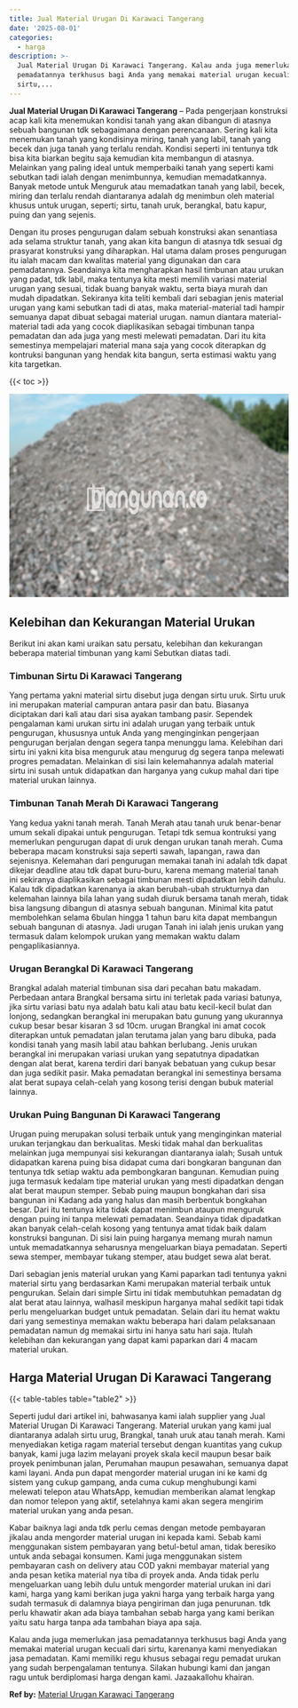 ```yaml
---
title: Jual Material Urugan Di Karawaci Tangerang
date: '2025-08-01'
categories:
  - harga
description: >-
  Jual Material Urugan Di Karawaci Tangerang. Kalau anda juga memerlukan jasa
  pemadatannya terkhusus bagi Anda yang memakai material urugan kecuali dari
  sirtu,...
---
```


**Jual Material Urugan Di Karawaci Tangerang** – Pada pengerjaan konstruksi acap kali kita menemukan kondisi tanah yang akan dibangun di atasnya sebuah bangunan tdk sebagaimana dengan perencanaan. Sering kali kita menemukan tanah yang kondisinya miring, tanah yang labil, tanah yang becek dan juga tanah yang terlalu rendah. Kondisi seperti ini tentunya tdk bisa kita biarkan begitu saja kemudian kita membangun di atasnya. Melainkan yang paling ideal untuk memperbaiki tanah yang seperti kami sebutkan tadi ialah dengan menimbunnya, kemudian memadatkannya. Banyak metode untuk Menguruk atau memadatkan tanah yang labil, becek, miring dan terlalu rendah diantaranya adalah dg menimbun oleh material khusus untuk urugan, seperti; sirtu, tanah uruk, berangkal, batu kapur, puing dan yang sejenis.

Dengan itu proses pengurugan dalam sebuah konstruksi akan senantiasa ada selama struktur tanah, yang akan kita bangun di atasnya tdk sesuai dg prasyarat konstruksi yang diharapkan. Hal utama dalam proses pengurugan itu ialah macam dan kwalitas material yang digunakan dan cara pemadatannya. Seandainya kita mengharapkan hasil timbunan atau urukan yang padat, tdk labil, maka tentunya kita mesti memilih variasi material urugan yang sesuai, tidak buang banyak waktu, serta biaya murah dan mudah dipadatkan. Sekiranya kita teliti kembali dari sebagian jenis material urugan yang kami sebutkan tadi di atas, maka material-material tadi hampir semuanya dapat dibuat sebagai material urugan. namun diantara material-material tadi ada yang cocok diaplikasikan sebagai timbunan tanpa pemadatan dan ada juga yang mesti melewati pemadatan. Dari itu kita semestinya mempelajari material mana saja yang cocok diterapkan dg kontruksi bangunan yang hendak kita bangun, serta estimasi waktu yang kita targetkan.

{{< toc >}}

![Jual Material Urugan Di Karawaci Tangerang](/images/jual-urugan-41.png)

## Kelebihan dan Kekurangan Material Urukan

Berikut ini akan kami uraikan satu persatu, kelebihan dan kekurangan beberapa material timbunan yang kami Sebutkan diatas tadi.

### Timbunan Sirtu Di Karawaci Tangerang

Yang pertama yakni material sirtu disebut juga dengan sirtu uruk. Sirtu uruk ini merupakan material campuran antara pasir dan batu. Biasanya diciptakan dari kali atau dari sisa ayakan tambang pasir. Sependek pengalaman kami urukan sirtu ini adalah urugan yang terbaik untuk pengurugan, khususnya untuk Anda yang menginginkan pengerjaan pengurugan berjalan dengan segera tanpa menunggu lama. Kelebihan dari sirtu ini yakni kita bisa menguruk atau mengurug dg segera tanpa melewati progres pemadatan. Melainkan di sisi lain kelemahannya adalah material sirtu ini susah untuk didapatkan dan harganya yang cukup mahal dari tipe material urukan lainnya.

### Timbunan Tanah Merah Di Karawaci Tangerang

Yang kedua yakni tanah merah. Tanah Merah atau tanah uruk benar-benar umum sekali dipakai untuk pengurugan. Tetapi tdk semua kontruksi yang memerlukan pengurugan dapat di uruk dengan urukan tanah merah. Cuma beberapa macam konstruksi saja seperti sawah, lapangan, rawa dan sejenisnya. Kelemahan dari pengurugan memakai tanah ini adalah tdk dapat dikejar deadline atau tdk dapat buru-buru, karena memang material tanah ini sekiranya diaplikasikan sebagai timbunan mesti dipadatkan lebih dahulu. Kalau tdk dipadatkan karenanya ia akan berubah-ubah strukturnya dan kelemahan lainnya bila lahan yang sudah diuruk bersama tanah merah, tidak bisa langsung dibangun di atasnya sebuah bangunan. Minimal kita patut membolehkan selama 6bulan hingga 1 tahun baru kita dapat membangun sebuah bangunan di atasnya. Jadi urugan Tanah ini ialah jenis urukan yang termasuk dalam kelompok urukan yang memakan waktu dalam pengaplikasiannya.

### Urugan Berangkal Di Karawaci Tangerang

Brangkal adalah material timbunan sisa dari pecahan batu makadam. Perbedaan antara Brangkal bersama sirtu ini terletak pada variasi batunya, jika sirtu variasi batu nya adalah batu kali atau batu kecil-kecil bulat dan lonjong, sedangkan berangkal ini merupakan batu gunung yang ukurannya cukup besar besar kisaran 3 sd 10cm. urugan Brangkal ini amat cocok diterapkan untuk pemadatan jalan terutama jalan yang baru dibuka, pada kondisi tanah yang masih labil atau bahkan berlubang. Jenis urukan berangkal ini merupakan variasi urukan yang sepatutnya dipadatkan dengan alat berat, karena terdiri dari banyak bebatuan yang cukup besar dan juga sedikit pasir. Maka pemadatan berangkal ini semestinya bersama alat berat supaya celah-celah yang kosong terisi dengan bubuk material lainnya.

### Urukan Puing Bangunan Di Karawaci Tangerang

Urugan puing merupakan solusi terbaik untuk yang menginginkan material urukan terjangkau dan berkualitas. Meski tidak mahal dan berkualitas melainkan juga mempunyai sisi kekurangan diantaranya ialah; Susah untuk didapatkan karena puing bisa didapat cuma dari bongkaran bangunan dan tentunya tdk setiap waktu ada pembongkaran bangunan. Kemudian puing juga termasuk kedalam tipe material urukan yang mesti dipadatkan dengan alat berat maupun stemper. Sebab puing maupun bongkahan dari sisa bangunan ini Kadang ada yang halus dan masih berbentuk bongkahan besar. Dari itu tentunya kita tidak dapat menimbun ataupun menguruk dengan puing ini tanpa melewati pemadatan. Seandainya tidak dipadatkan akan banyak celah-celah kosong yang tentunya amat tidak baik dalam konstruksi bangunan. Di sisi lain puing harganya memang murah namun untuk memadatkannya seharusnya mengeluarkan biaya pemadatan. Seperti sewa stemper, membayar tukang stemper, atau budget sewa alat berat.

Dari sebagian jenis material urukan yang Kami paparkan tadi tentunya yakni material sirtu yang berdasarkan Kami merupakan material terbaik untuk pengurukan. Selain dari simple Sirtu ini tidak membutuhkan pemadatan dg alat berat atau lainnya, walhasil meskipun harganya mahal sedikit tapi tidak perlu mengeluarkan budget untuk pemadatan. Selain dari itu hemat waktu dari yang semestinya memakan waktu beberapa hari dalam pelaksanaan pemadatan namun dg memakai sirtu ini hanya satu hari saja. Itulah kelebihan dan kekurangan yang dapat kami paparkan dari 4 macam material urukan.

## Harga Material Urugan Di Karawaci Tangerang

{{< table-tables table="table2" >}}

Seperti judul dari artikel ini, bahwasanya kami ialah supplier yang Jual Material Urugan Di Karawaci Tangerang. Material urukan yang kami jual diantaranya adalah sirtu urug, Brangkal, tanah uruk atau tanah merah. Kami menyediakan ketiga ragam material tersebut dengan kuantitas yang cukup banyak, kami juga lazim melayani proyek skala kecil maupun besar baik proyek penimbunan jalan, Perumahan maupun pesawahan, semuanya dapat kami layani. Anda pun dapat mengorder material urugan ini ke kami dg sistem yang cukup gampang, anda cuma cukup menghubungi kami melewati telepon atau WhatsApp, kemudian memberikan alamat lengkap dan nomor telepon yang aktif, setelahnya kami akan segera mengirim material urukan yang anda pesan.

Kabar baiknya lagi anda tdk perlu cemas dengan metode pembayaran jikalau anda mengorder material urugan ini kepada kami. Sebab kami menggunakan sistem pembayaran yang betul-betul aman, tidak beresiko untuk anda sebagai konsumen. Kami juga menggunakan sistem pembayaran cash on delivery atau COD yakni membayar material yang anda pesan ketika material nya tiba di proyek anda. Anda tidak perlu mengeluarkan uang lebih dulu untuk mengorder material urukan ini dari kami, harga yang kami berikan juga yakni harga yang terbaik harga yang sudah termasuk di dalamnya biaya pengiriman dan juga penurunan. tdk perlu khawatir akan ada biaya tambahan sebab harga yang kami berikan yaitu satu harga tanpa ada tambahan biaya apa saja.

Kalau anda juga memerlukan jasa pemadatannya terkhusus bagi Anda yang memakai material urugan kecuali dari sirtu, karenanya kami menyediakan jasa pemadatan. Kami memiliki regu khusus sebagai regu pemadat urukan yang sudah berpengalaman tentunya. Silakan hubungi kami dan jangan ragu untuk berdiplomasi harga dengan kami. Jazaakallohu khairan.

**Ref by:** [Material Urugan Karawaci Tangerang](https://id.wikipedia.org/wiki/Material)
